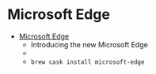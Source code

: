 # Microsoft Edge
- [Microsoft Edge](https://www.microsoft.com/edge)
  -  Introducing the new Microsoft Edge
  - 
  - `brew cask install microsoft-edge`
